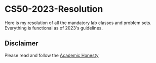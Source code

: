 # CS50-2023-Resolution

Here is my resolution of all the mandatory lab classes and problem sets. Everything is functional as of 2023's guidelines.

## Disclaimer

Please read and follow the [Academic Honesty](https://cs50.harvard.edu/x/2023/honesty/)
